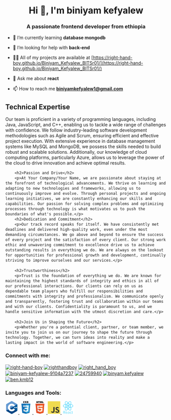 <h1 align="center">Hi 👋, I'm biniyam kefyalew</h1>
<h3 align="center">A passionate frontend developer from ethiopia</h3>

- 🌱 I’m currently learning **database mongodb**

- 🤝 I’m looking for help with **back-end**

- 👨‍💻 All of my projects are available at [https://right-hand-boy.github.io/Biniyam_Kefyalew_BITSr01/](https://right-hand-boy.github.io/Biniyam_Kefyalew_BITSr01/)

- 💬 Ask me about **react**

- 📫 How to reach me **biniyamkefyalew1@gmail.com**
<h2>Technical Expertise</h2>
        <p>Our team is proficient in a variety of programming languages, including Java, JavaScript, and C++, enabling us to tackle a wide range of challenges with confidence. We follow industry-leading software development methodologies such as Agile and Scrum, ensuring efficient and effective project execution. With extensive experience in database management systems like MySQL and MongoDB, we possess the skills needed to build robust and scalable solutions. Additionally, our knowledge of cloud computing platforms, particularly Azure, allows us to leverage the power of the cloud to drive innovation and achieve optimal results.</p>
        
        <h2>Passion and Drive</h2>
        <p>At Your Company/Your Name, we are passionate about staying at the forefront of technological advancements. We thrive on learning and adapting to new technologies and frameworks, allowing us to continuously improve and evolve. Through personal projects and ongoing learning initiatives, we are constantly enhancing our skills and capabilities. Our passion for solving complex problems and optimizing processes through technology is what motivates us to push the boundaries of what's possible.</p>
        <h2>Dedication and Commitment</h2>
        <p>Our track record speaks for itself. We have consistently met deadlines and delivered high-quality work, even under the most demanding circumstances. We go above and beyond to ensure the success of every project and the satisfaction of every client. Our strong work ethic and unwavering commitment to excellence drive us to achieve outstanding results in everything we do. We are always on the lookout for opportunities for professional growth and development, continually striving to improve ourselves and our services.</p>
        
        <h2>Trustworthiness</h2>
        <p>Trust is the foundation of everything we do. We are known for maintaining the highest standards of integrity and ethics in all of our professional interactions. Our clients can rely on us as dependable team players who fulfill our responsibilities and commitments with integrity and professionalism. We communicate openly and transparently, fostering trust and collaboration within our teams and with our clients. Confidentiality is paramount to us, and we handle sensitive information with the utmost discretion and care.</p>
        
        <h2>Join Us in Shaping the Future</h2>
        <p>Whether you're a potential client, partner, or team member, we invite you to join us on our journey to shape the future through technology. Together, we can turn ideas into reality and make a lasting impact in the world of software engineering.</p>
  

<h3 align="left">Connect with me:</h3>
<p align="left">
<a href="https://codepen.io/right-hand-boy" target="blank"><img align="center" src="https://raw.githubusercontent.com/rahuldkjain/github-profile-readme-generator/master/src/images/icons/Social/codepen.svg" alt="right-hand-boy" height="30" width="40" /></a>
<a href="https://dev.to/righthandboy" target="blank"><img align="center" src="https://raw.githubusercontent.com/rahuldkjain/github-profile-readme-generator/master/src/images/icons/Social/devto.svg" alt="righthandboy" height="30" width="40" /></a>
<a href="https://twitter.com/right_hand_boy" target="blank"><img align="center" src="https://raw.githubusercontent.com/rahuldkjain/github-profile-readme-generator/master/src/images/icons/Social/twitter.svg" alt="right_hand_boy" height="30" width="40" /></a>
<a href="https://linkedin.com/in/biniyam-kefyalew-9104a7237" target="blank"><img align="center" src="https://raw.githubusercontent.com/rahuldkjain/github-profile-readme-generator/master/src/images/icons/Social/linked-in-alt.svg" alt="biniyam-kefyalew-9104a7237" height="30" width="40" /></a>
<a href="https://stackoverflow.com/users/24759940" target="blank"><img align="center" src="https://raw.githubusercontent.com/rahuldkjain/github-profile-readme-generator/master/src/images/icons/Social/stack-overflow.svg" alt="24759940" height="30" width="40" /></a>
<a href="https://fb.com/binyam.kefyalew" target="blank"><img align="center" src="https://raw.githubusercontent.com/rahuldkjain/github-profile-readme-generator/master/src/images/icons/Social/facebook.svg" alt="binyam.kefyalew" height="30" width="40" /></a>
<a href="https://instagram.com/ben.kmb12" target="blank"><img align="center" src="https://raw.githubusercontent.com/rahuldkjain/github-profile-readme-generator/master/src/images/icons/Social/instagram.svg" alt="ben.kmb12" height="30" width="40" /></a>
</p>

<h3 align="left">Languages and Tools:</h3>
<p align="left"> <a href="https://www.w3schools.com/cpp/" target="_blank" rel="noreferrer"> <img src="https://raw.githubusercontent.com/devicons/devicon/master/icons/cplusplus/cplusplus-original.svg" alt="cplusplus" width="40" height="40"/> </a> <a href="https://www.w3schools.com/css/" target="_blank" rel="noreferrer"> <img src="https://raw.githubusercontent.com/devicons/devicon/master/icons/css3/css3-original-wordmark.svg" alt="css3" width="40" height="40"/> </a> <a href="https://www.w3.org/html/" target="_blank" rel="noreferrer"> <img src="https://raw.githubusercontent.com/devicons/devicon/master/icons/html5/html5-original-wordmark.svg" alt="html5" width="40" height="40"/> </a> <a href="https://developer.mozilla.org/en-US/docs/Web/JavaScript" target="_blank" rel="noreferrer"> <img src="https://raw.githubusercontent.com/devicons/devicon/master/icons/javascript/javascript-original.svg" alt="javascript" width="40" height="40"/> </a> <a href="https://reactjs.org/" target="_blank" rel="noreferrer"> <img src="https://raw.githubusercontent.com/devicons/devicon/master/icons/react/react-original-wordmark.svg" alt="react" width="40" height="40"/> </a> </p>
